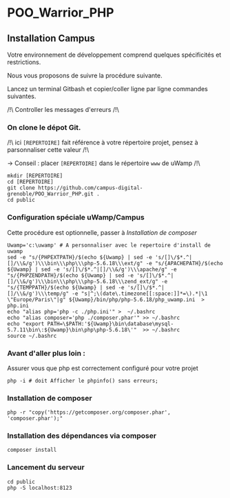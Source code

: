 # POO_Warrior_PHP

## Installation Campus

Votre environnement de développement comprend quelques spécificités et restrictions.

Nous vous proposons de suivre la procédure suivante.

Lancez un terminal Gitbash  et copier/coller ligne par ligne commandes suivantes.

/!\ Controller les messages d'erreurs /!\


### On clone le dépot Git.

/!\ ici `[REPERTOIRE]` fait référence à votre répertoire projet, pensez à parsonnaliser cette valeur /!\

-> Conseil : placer `[REPERTOIRE]` dans le répertoire `www` de uWamp  /!\

```
mkdir [REPERTOIRE]
cd [REPERTOIRE]
git clone https://github.com/campus-digital-grenoble/POO_Warrior_PHP.git .
cd public
```

### Configuration spéciale uWamp/Campus

Cette procédure est optionnelle, passer à _Installation de composer_

```
Uwamp='c:\uwamp' # A personnaliser avec le repertoire d'install de uwamp
sed -e "s/{PHPEXTPATH}/$(echo ${Uwamp} | sed -e 's/[]\/$*.^|[]/\\&/g')\\\bin\\\php\\\php-5.6.18\\\ext/g" -e "s/{APACHEPATH}/$(echo ${Uwamp} | sed -e 's/[]\/$*.^|[]/\\&/g')\\\apache/g" -e "s/{PHPZENDPATH}/$(echo ${Uwamp} | sed -e 's/[]\/$*.^|[]/\\&/g')\\\bin\\\php\\\php-5.6.18\\\zend_ext/g" -e "s/{TEMPPATH}/$(echo ${Uwamp} | sed -e 's/[]\/$*.^|[]/\\&/g')\\\temp/g" -e "s|^;\(date\.timezone[[:space:]]*=\).*|\1 \"Europe/Paris\"|g" ${Uwamp}/bin/php/php-5.6.18/php_uwamp.ini  > php.ini
echo "alias php='php -c ./php.ini'" >  ~/.bashrc
echo "alias composer='php ./composer.phar'" >> ~/.bashrc
echo "export PATH=\$PATH:'${Uwamp}\bin\database\mysql-5.7.11\bin\:${Uwamp}\bin\php\php-5.6.18\'"  >> ~/.bashrc
source ~/.bashrc
```

### Avant d'aller plus loin :

Assurer vous que php est correctement configuré pour votre projet

```
php -i # doit Afficher le phpinfo() sans erreurs;
```


### Installation de composer

```
php -r "copy('https://getcomposer.org/composer.phar', 'composer.phar');"
```

### Installation des dépendances via composer

```
composer install
```


### Lancement du serveur 
```
cd public
php -S localhost:8123
```

